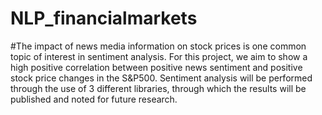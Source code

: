 # NLP_financialmarkets
 
#The impact of news media information on stock prices is one common topic of interest in sentiment analysis. For this project, we aim to show a high positive correlation between positive news sentiment and positive stock price changes in the S&P500. Sentiment analysis will be performed through the use of 3 different libraries, through which the results will be published and noted for future research.
